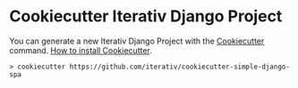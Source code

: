 # Cookiecutter Iterativ Django Project

You can generate a new Iterativ Django Project with the [Cookiecutter](https://github.com/audreyr/cookiecutter)
command. [How to install Cookiecutter](http://cookiecutter.readthedocs.org/en/latest/installation.html).

```
> cookiecutter https://github.com/iterativ/cookiecutter-simple-django-spa
```
